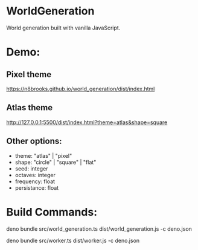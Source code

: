 # WorldGeneration

World generation built with vanilla JavaScript.

# Demo:

## Pixel theme

https://n8brooks.github.io/world_generation/dist/index.html

## Atlas theme

http://127.0.0.1:5500/dist/index.html?theme=atlas&shape=square

## Other options:

- theme: "atlas" | "pixel"
- shape: "circle" | "square" | "flat"
- seed: integer
- octaves: integer
- frequency: float
- persistance: float

# Build Commands:

deno bundle src/world_generation.ts dist/world_generation.js -c deno.json

deno bundle src/worker.ts dist/worker.js -c deno.json
